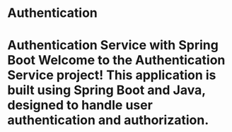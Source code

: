 # Authentication
# Authentication Service with Spring Boot  Welcome to the **Authentication Service** project! This application is built using Spring Boot and Java, designed to handle user authentication and authorization.

